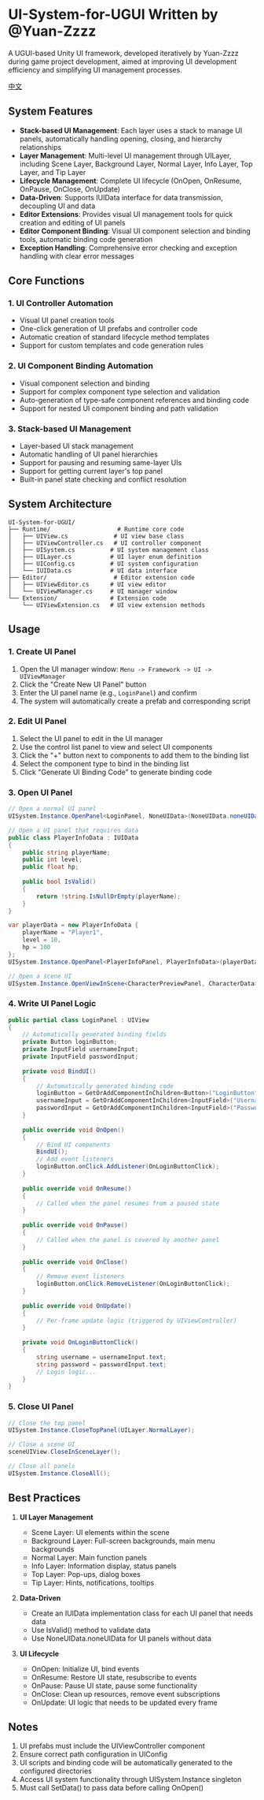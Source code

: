 # UI-System-for-UGUI Written by @Yuan-Zzzz

A UGUI-based Unity UI framework, developed iteratively by Yuan-Zzzz during game project development, aimed at improving UI development efficiency and simplifying UI management processes.

[中文](README.md)

## System Features

- **Stack-based UI Management**: Each layer uses a stack to manage UI panels, automatically handling opening, closing, and hierarchy relationships
- **Layer Management**: Multi-level UI management through UILayer, including Scene Layer, Background Layer, Normal Layer, Info Layer, Top Layer, and Tip Layer
- **Lifecycle Management**: Complete UI lifecycle (OnOpen, OnResume, OnPause, OnClose, OnUpdate)
- **Data-Driven**: Supports IUIData interface for data transmission, decoupling UI and data
- **Editor Extensions**: Provides visual UI management tools for quick creation and editing of UI panels
- **Editor Component Binding**: Visual UI component selection and binding tools, automatic binding code generation
- **Exception Handling**: Comprehensive error checking and exception handling with clear error messages

## Core Functions

### 1. UI Controller Automation

- Visual UI panel creation tools
- One-click generation of UI prefabs and controller code
- Automatic creation of standard lifecycle method templates
- Support for custom templates and code generation rules

### 2. UI Component Binding Automation

- Visual component selection and binding
- Support for complex component type selection and validation
- Auto-generation of type-safe component references and binding code
- Support for nested UI component binding and path validation

### 3. Stack-based UI Management

- Layer-based UI stack management
- Automatic handling of UI panel hierarchies
- Support for pausing and resuming same-layer UIs
- Support for getting current layer's top panel
- Built-in panel state checking and conflict resolution

## System Architecture

```
UI-System-for-UGUI/
├── Runtime/                   # Runtime core code
│   ├── UIView.cs             # UI view base class
│   ├── UIViewController.cs   # UI controller component
│   ├── UISystem.cs          # UI system management class
│   ├── UILayer.cs           # UI layer enum definition
│   ├── UIConfig.cs          # UI system configuration
│   └── IUIData.cs           # UI data interface
├── Editor/                   # Editor extension code
│   ├── UIViewEditor.cs      # UI view editor
│   └── UIViewManager.cs     # UI manager window
└── Extension/               # Extension code
    └── UIViewExtension.cs   # UI view extension methods
```

## Usage

### 1. Create UI Panel

1. Open the UI manager window: `Menu -> Framework -> UI -> UIViewManager`
2. Click the "Create New UI Panel" button
3. Enter the UI panel name (e.g., `LoginPanel`) and confirm
4. The system will automatically create a prefab and corresponding script

### 2. Edit UI Panel

1. Select the UI panel to edit in the UI manager
2. Use the control list panel to view and select UI components
3. Click the "+" button next to components to add them to the binding list
4. Select the component type to bind in the binding list
5. Click "Generate UI Binding Code" to generate binding code

### 3. Open UI Panel

```csharp
// Open a normal UI panel
UISystem.Instance.OpenPanel<LoginPanel, NoneUIData>(NoneUIData.noneUIData, UILayer.NormalLayer);

// Open a UI panel that requires data
public class PlayerInfoData : IUIData
{
    public string playerName;
    public int level;
    public float hp;
    
    public bool IsValid()
    {
        return !string.IsNullOrEmpty(playerName);
    }
}

var playerData = new PlayerInfoData { 
    playerName = "Player1", 
    level = 10, 
    hp = 100 
};
UISystem.Instance.OpenPanel<PlayerInfoPanel, PlayerInfoData>(playerData, UILayer.InfoLayer);

// Open a scene UI
UISystem.Instance.OpenViewInScene<CharacterPreviewPanel, CharacterData>(characterData);
```

### 4. Write UI Panel Logic

```csharp
public partial class LoginPanel : UIView
{
    // Automatically generated binding fields
    private Button loginButton;
    private InputField usernameInput;
    private InputField passwordInput;
    
    private void BindUI()
    {
        // Automatically generated binding code
        loginButton = GetOrAddComponentInChildren<Button>("LoginButton");
        usernameInput = GetOrAddComponentInChildren<InputField>("UsernameInput");
        passwordInput = GetOrAddComponentInChildren<InputField>("PasswordInput");
    }
    
    public override void OnOpen()
    {
        // Bind UI components
        BindUI();
        // Add event listeners
        loginButton.onClick.AddListener(OnLoginButtonClick);
    }
    
    public override void OnResume()
    {
        // Called when the panel resumes from a paused state
    }
    
    public override void OnPause()
    {
        // Called when the panel is covered by another panel
    }
    
    public override void OnClose()
    {
        // Remove event listeners
        loginButton.onClick.RemoveListener(OnLoginButtonClick);
    }
    
    public override void OnUpdate()
    {
        // Per-frame update logic (triggered by UIViewController)
    }
    
    private void OnLoginButtonClick()
    {
        string username = usernameInput.text;
        string password = passwordInput.text;
        // Login logic...
    }
}
```

### 5. Close UI Panel

```csharp
// Close the top panel
UISystem.Instance.CloseTopPanel(UILayer.NormalLayer);

// Close a scene UI
sceneUIView.CloseInSceneLayer();

// Close all panels
UISystem.Instance.CloseAll();
```

## Best Practices

1. **UI Layer Management**
   - Scene Layer: UI elements within the scene
   - Background Layer: Full-screen backgrounds, main menu backgrounds
   - Normal Layer: Main function panels
   - Info Layer: Information display, status panels
   - Top Layer: Pop-ups, dialog boxes
   - Tip Layer: Hints, notifications, tooltips

2. **Data-Driven**
   - Create an IUIData implementation class for each UI panel that needs data
   - Use IsValid() method to validate data
   - Use NoneUIData.noneUIData for UI panels without data

3. **UI Lifecycle**
   - OnOpen: Initialize UI, bind events
   - OnResume: Restore UI state, resubscribe to events
   - OnPause: Pause UI state, pause some functionality
   - OnClose: Clean up resources, remove event subscriptions
   - OnUpdate: UI logic that needs to be updated every frame

## Notes

1. UI prefabs must include the UIViewController component
2. Ensure correct path configuration in UIConfig
3. UI scripts and binding code will be automatically generated to the configured directories
4. Access UI system functionality through UISystem.Instance singleton
5. Must call SetData() to pass data before calling OnOpen()

